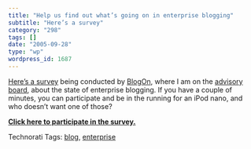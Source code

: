 ```yaml
---
title: "Help us find out what’s going on in enterprise blogging"
subtitle: "Here’s a survey"
category: "298"
tags: []
date: "2005-09-28"
type: "wp"
wordpress_id: 1687
---
```

[Here’s a survey](http://www.surveymonkey.com/Users/70157786/Surveys/665601347079/3BE2D80C-38A7-456E-B6B9-08AA25F1744B.asp?U=665601347079&DO_NOT_COPY_THIS_LINK) being conducted by [BlogOn](http://www.blogonevent.com/blogon2005/), where I am on the [advisory board](http://www.blogonevent.com/blogon2005/2005/07/pito_salas.html), about the state of enterprise blogging. If you have a couple of minutes, you can participate and be in the running for an iPod nano, and who doesn’t want one of those?

**[Click here to participate in the survey.](http://www.surveymonkey.com/Users/70157786/Surveys/665601347079/3BE2D80C-38A7-456E-B6B9-08AA25F1744B.asp?U=665601347079&DO_NOT_COPY_THIS_LINK)**

Technorati Tags: [blog](http://www.technorati.com/tag/blog), [enterprise](http://www.technorati.com/tag/enterprise)